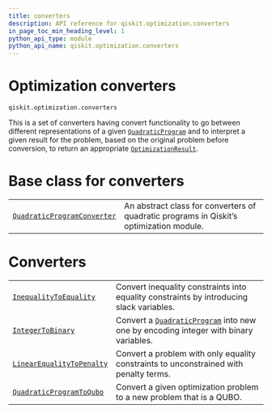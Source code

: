 ```yaml
---
title: converters
description: API reference for qiskit.optimization.converters
in_page_toc_min_heading_level: 1
python_api_type: module
python_api_name: qiskit.optimization.converters
---
```


<span id="module-qiskit.optimization.converters" />

<span id="qiskit-optimization-converters" />

<span id="optimization-converters-qiskit-optimization-converters" />

# Optimization converters

<span id="module-qiskit.optimization.converters" />

`qiskit.optimization.converters`

This is a set of converters having convert functionality to go between different representations of a given [`QuadraticProgram`](qiskit.optimization.problems.QuadraticProgram#qiskit.optimization.problems.QuadraticProgram "qiskit.optimization.problems.QuadraticProgram") and to interpret a given result for the problem, based on the original problem before conversion, to return an appropriate [`OptimizationResult`](qiskit.optimization.algorithms.OptimizationResult#qiskit.optimization.algorithms.OptimizationResult "qiskit.optimization.algorithms.OptimizationResult").

# Base class for converters

|                                                                                                                                                                                                             |                                                                                         |
| ----------------------------------------------------------------------------------------------------------------------------------------------------------------------------------------------------------- | --------------------------------------------------------------------------------------- |
| [`QuadraticProgramConverter`](qiskit.optimization.converters.QuadraticProgramConverter#qiskit.optimization.converters.QuadraticProgramConverter "qiskit.optimization.converters.QuadraticProgramConverter") | An abstract class for converters of quadratic programs in Qiskit’s optimization module. |

# Converters

|                                                                                                                                                                                                     |                                                                                                                                                                                                                                     |
| --------------------------------------------------------------------------------------------------------------------------------------------------------------------------------------------------- | ----------------------------------------------------------------------------------------------------------------------------------------------------------------------------------------------------------------------------------- |
| [`InequalityToEquality`](qiskit.optimization.converters.InequalityToEquality#qiskit.optimization.converters.InequalityToEquality "qiskit.optimization.converters.InequalityToEquality")             | Convert inequality constraints into equality constraints by introducing slack variables.                                                                                                                                            |
| [`IntegerToBinary`](qiskit.optimization.converters.IntegerToBinary#qiskit.optimization.converters.IntegerToBinary "qiskit.optimization.converters.IntegerToBinary")                                 | Convert a [`QuadraticProgram`](qiskit.optimization.problems.QuadraticProgram#qiskit.optimization.problems.QuadraticProgram "qiskit.optimization.problems.QuadraticProgram") into new one by encoding integer with binary variables. |
| [`LinearEqualityToPenalty`](qiskit.optimization.converters.LinearEqualityToPenalty#qiskit.optimization.converters.LinearEqualityToPenalty "qiskit.optimization.converters.LinearEqualityToPenalty") | Convert a problem with only equality constraints to unconstrained with penalty terms.                                                                                                                                               |
| [`QuadraticProgramToQubo`](qiskit.optimization.converters.QuadraticProgramToQubo#qiskit.optimization.converters.QuadraticProgramToQubo "qiskit.optimization.converters.QuadraticProgramToQubo")     | Convert a given optimization problem to a new problem that is a QUBO.                                                                                                                                                               |

